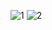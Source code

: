 ![1](https://github.com/BOLTZZ/Java-Class/blob/master/Images/Capture.PNG)
![2](https://github.com/BOLTZZ/Java-Class/blob/master/Images/1554072871378blob.jpg)
